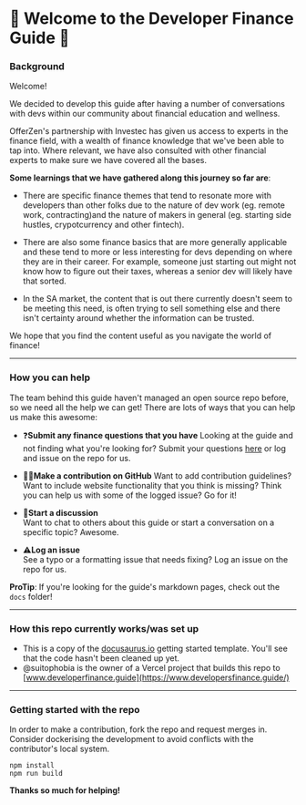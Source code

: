 # 💸 Welcome to the Developer Finance Guide 💸

### Background 

Welcome! 

We decided to develop this guide after having a number of conversations with devs within our community about financial education and wellness.

OfferZen's partnership with Investec has given us access to experts in the finance field, with a wealth of finance knowledge that we've been able to tap into. Where relevant, we have also consulted with other financial experts to make sure we have covered all the bases.

**Some learnings that we have gathered along this journey so far are**: 

* There are specific finance themes that tend to resonate more with developers than other folks due to the nature of dev work (eg. remote work, contracting)and the nature of makers in general (eg. starting side hustles, crypotcurrency and other fintech).

* There are also some finance basics that are more generally applicable and these tend to more or less interesting for devs depending on where they are in their career. For example, someone just starting out might not know how to figure out their taxes, whereas a senior dev will likely have that sorted.

* In the SA market, the content that is out there currently doesn't seem to be meeting this need, is often trying to sell something else and there isn't certainty around whether the information can be trusted.

We hope that you find the content useful as you navigate the world of finance!

***

### How you can help

The team behind this guide haven't managed an open source repo before, so we need all the help we can get! There are lots of ways that you can help us make this awesome:

* ❓**Submit any finance questions that you have**
Looking at the guide and not finding what you're looking for? Submit your questions [here](https://8malmkzgvs8.typeform.com/to/oLVWxa8r?) or log and issue on the repo for us.

* 👩‍💻**Make a contribution on GitHub** 
Want to add contribution guidelines? Want to include website functionality that you think is missing? Think you can help us with some of the logged issue? Go for it!  

* 💬**Start a discussion**   
Want to chat to others about this guide or start a conversation on a specific topic? Awesome.

* ⚠️**Log an issue**  
See a typo or a formatting issue that needs fixing? Log an issue on the repo for us.

**ProTip**: If you're looking for the guide's markdown pages, check out the `docs` folder!

****

### How this repo currently works/was set up

- This is a copy of the [docusaurus.io](https://www.docusaurus.io) getting started template. You'll see that the code hasn't been cleaned up yet.
- @suitophobia is the owner of a Vercel project that builds this repo to [www.developerfinance.guide](https://www.developersfinance.guide/)

***

### Getting started with the repo

In order to make a contribution, fork the repo and request merges in. 
Consider dockerising the development to avoid conflicts with the contributor's local system.

```
npm install
npm run build
```

**Thanks so much for helping!**
